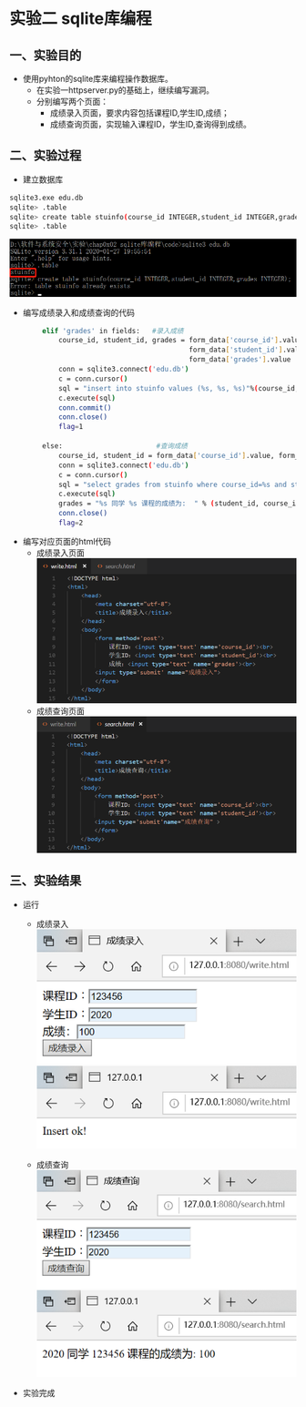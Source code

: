 # 实验二 sqlite库编程

## **一、实验目的**
* 使用pyhton的sqlite库来编程操作数据库。
  * 在实验一httpserver.py的基础上，继续编写漏洞。
  * 分别编写两个页面：
    * 成绩录入页面，要求内容包括课程ID,学生ID,成绩；
    * 成绩查询页面，实现输入课程ID，学生ID,查询得到成绩。

## **二、实验过程**
* 建立数据库
```bash
sqlite3.exe edu.db
sqlite> .table
sqlite> create table stuinfo(course_id INTEGER,student_id INTEGER,grades INTEGER);
sqlite> .table
```
![](image/1.png)  

* 编写成绩录入和成绩查询的代码
```bash
        elif 'grades' in fields:   #录入成绩
            course_id, student_id, grades = form_data['course_id'].value,\
                                            form_data['student_id'].value, \
                                            form_data['grades'].value
            conn = sqlite3.connect('edu.db')
            c = conn.cursor()
            sql = "insert into stuinfo values (%s, %s, %s)"%(course_id, student_id, grades)
            c.execute(sql)
            conn.commit()
            conn.close()
            flag=1

        else:                       #查询成绩
            course_id, student_id = form_data['course_id'].value, form_data['student_id'].value
            conn = sqlite3.connect('edu.db')
            c = conn.cursor()
            sql = "select grades from stuinfo where course_id=%s and student_id=%s"%(course_id, student_id)
            c.execute(sql)
            grades = "%s 同学 %s 课程的成绩为:  " % (student_id, course_id) + str(c.fetchone()[0])
            conn.close()
            flag=2
```
* 编写对应页面的html代码
  * 成绩录入页面
  ![](image/2.png)
  * 成绩查询页面
  ![](image/3.png)
## **三、实验结果**
* 运行
  * 成绩录入
![](image/4.png)
![](image/5.png)

  * 成绩查询
![](image/6.png)
![](image/7.png)

* 实验完成
